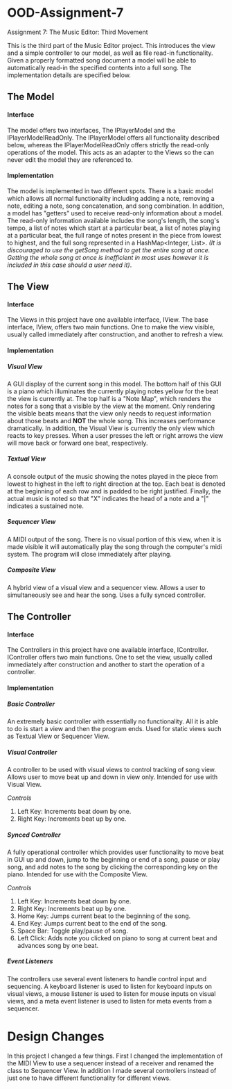 # OOD-Assignment-7
Assignment 7: The Music Editor: Third Movement

This is the third part of the Music Editor project. This introduces the view and a simple 
controller to our model, as well as file read-in functionality. Given a properly formatted song 
document a model will be able to automatically read-in the specified contents into a full song. 
The implementation details are specified below.

## The Model

#### Interface
The model offers two interfaces, The IPlayerModel and the IPlayerModelReadOnly. The IPlayerModel 
offers all functionality described below, whereas the IPlayerModelReadOnly offers strictly the 
read-only operations of the model. This acts as an adapter to the Views so the can never edit the
 model they are referenced to.

#### Implementation
The model is implemented in two different spots. There is a basic  model which allows all normal 
functionality including adding a note, removing a note, editing a note, song concatenation, and song
 combination. In addition, a model has "getters" used to receive read-only information about a 
 model. The read-only information available includes the song's length, the song's tempo, a list 
 of notes which start at a particular beat, a list of notes playing at a particular beat, the 
 full range of notes present in the piece from lowest to highest, and the full song represented 
 in a HashMap<Integer, List<INote>>. <i>(It is discouraged to use the getSong method to get the 
 entire song at once. Getting the whole song at once is inefficient in most uses however it is 
 included in this case should a user need it)</i>.
 
 ## The View
 
 #### Interface
 The Views in this project have one available interface, IView. The base interface, IView, offers 
 two main functions. One to make the view visible, usually called immediately after construction, 
 and another to refresh a view. 
 
 #### Implementation
 ##### Visual View
 A GUI display of the current song in this model. The bottom half of this GUI is a piano which 
 illuminates the currently playing notes yellow for the beat the view is currently at. The top 
 half is a "Note Map", which renders the notes for a song that a visible by the view at the 
 moment. Only rendering the visible beats means that the view only needs to request information 
 about those beats and **NOT** the whole song. This increases performance dramatically. In 
 addition, the Visual View is currently the only view which reacts to key presses. When a user 
 presses the left or right arrows the view will move back or forward one beat, respectively.

##### Textual View
 A console output of the music showing the notes played in the piece from lowest to highest in the
 left to right direction at the top. Each beat is denoted at the beginning of each row and is 
 padded to be right justified. Finally, the actual music is noted so that "X" indicates the head 
 of a note and a "|" indicates a sustained note.
 
##### Sequencer View
 A MIDI output of the song. There is no visual portion of this view, when it is made visible it 
 will automatically play the song through the computer's midi system. The program will close 
 immediately after playing.

##### Composite View
 A hybrid view of a visual view and a sequencer view. Allows a user to simultaneously see and 
 hear the song. Uses a fully synced controller.


## The Controller

#### Interface
 The Controllers in this project have one available interface, IController. IController offers two
 main functions. One to set the view, usually called immediately after construction and another 
 to start the operation of a controller.

#### Implementation
##### Basic Controller
 An extremely basic controller with essentially no functionality. All it is able to do is start a 
 view and then the program ends. Used for static views such as Textual View or Sequencer View.

##### Visual Controller
 A controller to be used with visual views to control tracking of song view. Allows user to move 
 beat up and down in view only. Intended for use with Visual View.

 *Controls*
 1. Left Key: Increments beat down by one.
 2. Right Key: Increments beat up by one.

##### Synced Controller
 A fully operational controller which provides user functionality to move beat in GUI up and down,
 jump to the beginning or end of a song, pause or play song, and add notes to the song by clicking
 the corresponding key on the piano. Intended for use with the Composite View.

 *Controls*
 1. Left Key: Increments beat down by one.
 2. Right Key: Increments beat up by one.
 3. Home Key: Jumps current beat to the beginning of the song.
 4. End Key: Jumps current beat to the end of the song.
 5. Space Bar: Toggle play/pause of song.
 6. Left Click: Adds note you clicked on piano to song at current beat and advances song by one 
 beat.

##### Event Listeners
 The controllers use several event listeners to handle control input and sequencing. A keyboard 
 listener is used to listen for keyboard inputs on visual views, a mouse listener is used to 
 listen for mouse inputs on visual views, and a meta event listener is used to listen for meta 
 events from a sequencer.
 
 # Design Changes
 In this project I changed a few things. First I changed the implementation of the MIDI View to 
 use a sequencer instead of a receiver and renamed the class to Sequencer View. In addition I 
 made several controllers instead of just one to have different functionality for different views.
 
